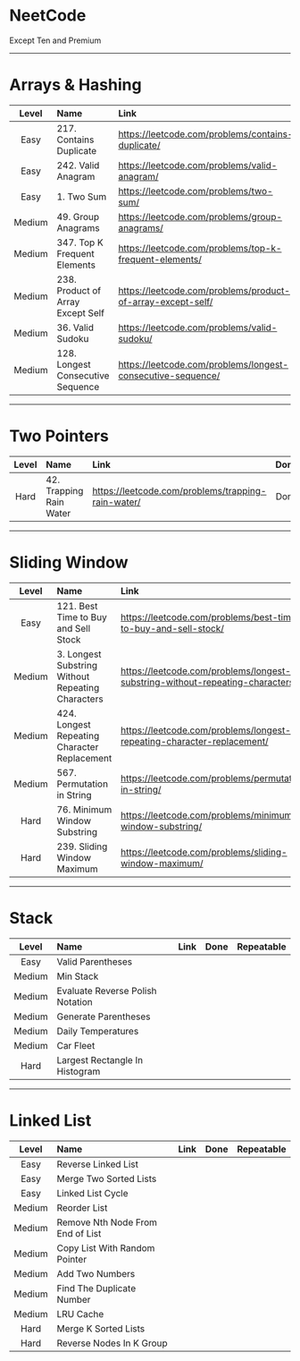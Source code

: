 # NeetCode

Except Ten and Premium

---

# Arrays & Hashing

| Level  | Name                              | Link                                                        | Done | Repeatable |
|:------:|:----------------------------------|:------------------------------------------------------------|:----:|:----------:|
|  Easy  | 217. Contains Duplicate           | https://leetcode.com/problems/contains-duplicate/           | Done |            |
|  Easy  | 242. Valid Anagram                | https://leetcode.com/problems/valid-anagram/                | Done |            |
|  Easy  | 1. Two Sum                        | https://leetcode.com/problems/two-sum/                      | Done |            |
| Medium | 49. Group Anagrams                | https://leetcode.com/problems/group-anagrams/               | Done |            |
| Medium | 347. Top K Frequent Elements      | https://leetcode.com/problems/top-k-frequent-elements/      | Done |     *      |
| Medium | 238. Product of Array Except Self | https://leetcode.com/problems/product-of-array-except-self/ |      |            |
| Medium | 36. Valid Sudoku                  | https://leetcode.com/problems/valid-sudoku/                 |      |            |
| Medium | 128. Longest Consecutive Sequence | https://leetcode.com/problems/longest-consecutive-sequence/ |      |            |

---

# Two Pointers

| Level | Name                    | Link                                               | Done | Repeatable |
|:-----:|:------------------------|:---------------------------------------------------|:----:|:----------:|
| Hard  | 42. Trapping Rain Water | https://leetcode.com/problems/trapping-rain-water/ | Done |    ***     |

---

# Sliding Window

| Level  | Name                                              | Link                                                                          | Done | Repeatable |
|:------:|:--------------------------------------------------|:------------------------------------------------------------------------------|:----:|:----------:|
|  Easy  | 121. Best Time to Buy and Sell Stock              | https://leetcode.com/problems/best-time-to-buy-and-sell-stock/                | Done |     *      |
| Medium | 3. Longest Substring Without Repeating Characters | https://leetcode.com/problems/longest-substring-without-repeating-characters/ | Done |     *      |
| Medium | 424. Longest Repeating Character Replacement      | https://leetcode.com/problems/longest-repeating-character-replacement/        | Done |     *      |
| Medium | 567. Permutation in String                        | https://leetcode.com/problems/permutation-in-string/                          | Done |     *      |
|  Hard  | 76. Minimum Window Substring                      | https://leetcode.com/problems/minimum-window-substring/                       | Done |     *      |
|  Hard  | 239. Sliding Window Maximum                       | https://leetcode.com/problems/sliding-window-maximum/                         | Done |     *      |

---

# Stack

| Level  | Name                             | Link | Done | Repeatable |
|:------:|:---------------------------------|:-----|:----:|:----------:|
|  Easy  | Valid Parentheses                |      |      |            |
| Medium | Min Stack                        |      |      |            |
| Medium | Evaluate Reverse Polish Notation |      |      |            |
| Medium | Generate Parentheses             |      |      |            |
| Medium | Daily Temperatures               |      |      |            |
| Medium | Car Fleet                        |      |      |            |
|  Hard  | Largest Rectangle In Histogram   |      |      |            |

---

# Linked List

| Level  | Name                             | Link | Done | Repeatable |
|:------:|:---------------------------------|:-----|:----:|:----------:|
|  Easy  | Reverse Linked List              |      |      |            |
|  Easy  | Merge Two Sorted Lists           |      |      |            |
|  Easy  | Linked List Cycle                |      |      |            |
| Medium | Reorder List                     |      |      |            |
| Medium | Remove Nth Node From End of List |      |      |            |
| Medium | Copy List With Random Pointer    |      |      |            |
| Medium | Add Two Numbers                  |      |      |            |
| Medium | Find The Duplicate Number        |      |      |            |
| Medium | LRU Cache                        |      |      |            |
|  Hard  | Merge K Sorted Lists             |      |      |            |
|  Hard  | Reverse Nodes In K Group         |      |      |            |
